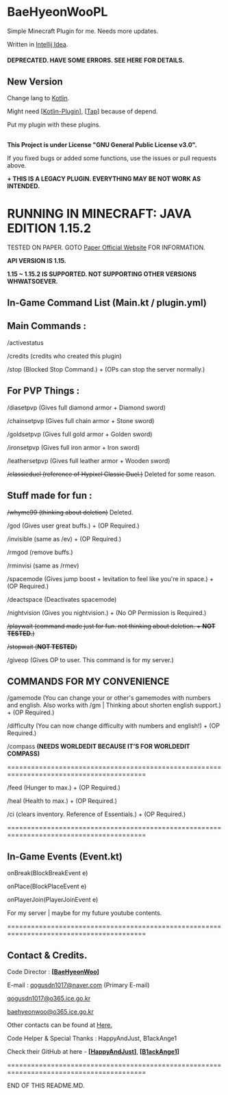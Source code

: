 # BaeHyeonWooPL
Simple Minecraft Plugin for me. Needs more updates.

Written in [Intellij Idea](https://www.jetbrains.com/idea/).

#### DEPRECATED. HAVE SOME ERRORS. SEE HERE FOR DETAILS.

## New Version 

Change lang to [Kotlin](https://kotlinlang.org).

Might need [[Kotlin-Plugin](https://github.com/noonmaru/kotlin-plugin/releases)], [[Tap](https://github.com/noonmaru/tap/releases)] because of depend.

Put my plugin with these plugins.

##

**This Project is under License "GNU General Public License v3.0".**

If you fixed bugs or added some functions, use the issues or pull requests above.

**+ THIS IS A LEGACY PLUGIN. EVERYTHING MAY BE NOT WORK AS INTENDED.**

# RUNNING IN MINECRAFT: JAVA EDITION 1.15.2

TESTED ON PAPER. GOTO [Paper Official Website](https://papermc.io) FOR INFORMATION.

**API VERSION IS 1.15.**

**1.15 ~ 1.15.2 IS SUPPORTED. NOT SUPPORTING OTHER VERSIONS WHWATSOEVER.**

## In-Game Command List (Main.kt / plugin.yml)

## Main Commands :

/activestatus

/credits (credits who created this plugin)

/stop (Blocked Stop Command.) + (OPs can stop the server normally.)

## For PVP Things :

/diasetpvp (Gives full diamond armor + Diamond sword)

/chainsetpvp (Gives full chain armor + Stone sword)

/goldsetpvp (Gives full gold armor + Golden sword)

/ironsetpvp (Gives full iron armor + Iron sword)

/leathersetpvp (Gives full leather armor + Wooden sword)

~~/classicduel (reference of Hypixel Classic Duel.)~~
Deleted for some reason.

## Stuff made for fun :

~~/whyme99 (thinking about deletion)~~
Deleted.

/god (Gives user great buffs.) + (OP Required.)

/invisible (same as /ev) + (OP Required.)

/rmgod (remove buffs.)

/rminvisi (same as /rmev)

/spacemode (Gives jump boost + levitation to feel like you're in space.) + (OP Required.)

/deactspace (Deactivates spacemode)

/nightvision (Gives you nightvision.) + (No OP Permission is Required.)

~~/playwait (command made just for fun. not thinking about deletion. + **NOT TESTED.**)~~

~~/stopwait (**NOT TESTED**)~~

/giveop (Gives OP to user. This command is for my server.)


## COMMANDS FOR MY CONVENIENCE

/gamemode (You can change your or other's gamemodes with numbers and english. Also works with /gm | Thinking about shorten english support.) + (OP Required.)

/difficulty (You can now change difficulty with numbers and english!) + (OP Required.)

/compass **(NEEDS WORLDEDIT BECAUSE IT'S FOR WORLDEDIT COMPASS)**

=========================================================================================

/feed (Hunger to max.) + (OP Required.)

/heal (Health to max.) + (OP Required.)

/ci (clears inventory. Reference of Essentials.) + (OP Required.)

=========================================================================================

## In-Game Events (Event.kt)

onBreak(BlockBreakEvent e)

onPlace(BlockPlaceEvent e)

onPlayerJoin(PlayerJoinEvent e)

For my server | maybe for my future youtube contents.

=========================================================================================

## Contact & Credits.

Code Director : **[[BaeHyeonWoo](https://github.com/qogusdn1017)]**

E-mail : qogusdn1017@naver.com (Primary E-mail)

qogusdn1017@o365.ice.go.kr

baehyeonwoo@o365.ice.go.kr

Other contacts can be found at [Here.](https://linktr.ee/baehyeonwoo)

Code Helper & Special Thanks : HappyAndJust, B1ackAnge1

Check their GitHub at here - **[[HappyAndJust](https://github.com/HappyAndJust)]**, **[[B1ackAnge1](https://github.com/B1ackAnge1)]**

=========================================================================================

END OF THIS README.MD.
